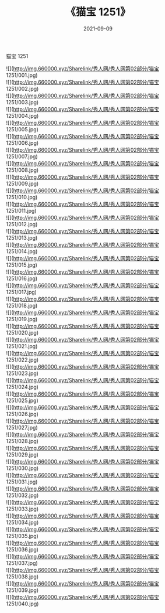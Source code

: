 ﻿---
layout: post
title:  《猫宝 1251》
date:   2021-09-09
img: http://img.660000.xyz/Sharelink/秀人网/秀人网第02部分/猫宝 1251/000.jpg
categories: [美女, 清纯, 唯美]
---

猫宝 1251

  ![](http://img.660000.xyz/Sharelink/秀人网/秀人网第02部分/猫宝 1251/001.jpg) <br> ![](http://img.660000.xyz/Sharelink/秀人网/秀人网第02部分/猫宝 1251/002.jpg) <br> ![](http://img.660000.xyz/Sharelink/秀人网/秀人网第02部分/猫宝 1251/003.jpg) <br> ![](http://img.660000.xyz/Sharelink/秀人网/秀人网第02部分/猫宝 1251/004.jpg) <br> ![](http://img.660000.xyz/Sharelink/秀人网/秀人网第02部分/猫宝 1251/005.jpg) <br> ![](http://img.660000.xyz/Sharelink/秀人网/秀人网第02部分/猫宝 1251/006.jpg) <br> ![](http://img.660000.xyz/Sharelink/秀人网/秀人网第02部分/猫宝 1251/007.jpg) <br> ![](http://img.660000.xyz/Sharelink/秀人网/秀人网第02部分/猫宝 1251/008.jpg) <br> ![](http://img.660000.xyz/Sharelink/秀人网/秀人网第02部分/猫宝 1251/009.jpg) <br> ![](http://img.660000.xyz/Sharelink/秀人网/秀人网第02部分/猫宝 1251/010.jpg) <br> ![](http://img.660000.xyz/Sharelink/秀人网/秀人网第02部分/猫宝 1251/011.jpg) <br> ![](http://img.660000.xyz/Sharelink/秀人网/秀人网第02部分/猫宝 1251/012.jpg) <br> ![](http://img.660000.xyz/Sharelink/秀人网/秀人网第02部分/猫宝 1251/013.jpg) <br> ![](http://img.660000.xyz/Sharelink/秀人网/秀人网第02部分/猫宝 1251/014.jpg) <br> ![](http://img.660000.xyz/Sharelink/秀人网/秀人网第02部分/猫宝 1251/015.jpg) <br> ![](http://img.660000.xyz/Sharelink/秀人网/秀人网第02部分/猫宝 1251/016.jpg) <br> ![](http://img.660000.xyz/Sharelink/秀人网/秀人网第02部分/猫宝 1251/017.jpg) <br> ![](http://img.660000.xyz/Sharelink/秀人网/秀人网第02部分/猫宝 1251/018.jpg) <br> ![](http://img.660000.xyz/Sharelink/秀人网/秀人网第02部分/猫宝 1251/019.jpg) <br> ![](http://img.660000.xyz/Sharelink/秀人网/秀人网第02部分/猫宝 1251/020.jpg) <br> ![](http://img.660000.xyz/Sharelink/秀人网/秀人网第02部分/猫宝 1251/021.jpg) <br> ![](http://img.660000.xyz/Sharelink/秀人网/秀人网第02部分/猫宝 1251/022.jpg) <br> ![](http://img.660000.xyz/Sharelink/秀人网/秀人网第02部分/猫宝 1251/023.jpg) <br> ![](http://img.660000.xyz/Sharelink/秀人网/秀人网第02部分/猫宝 1251/024.jpg) <br> ![](http://img.660000.xyz/Sharelink/秀人网/秀人网第02部分/猫宝 1251/025.jpg) <br> ![](http://img.660000.xyz/Sharelink/秀人网/秀人网第02部分/猫宝 1251/026.jpg) <br> ![](http://img.660000.xyz/Sharelink/秀人网/秀人网第02部分/猫宝 1251/027.jpg) <br> ![](http://img.660000.xyz/Sharelink/秀人网/秀人网第02部分/猫宝 1251/028.jpg) <br> ![](http://img.660000.xyz/Sharelink/秀人网/秀人网第02部分/猫宝 1251/029.jpg) <br> ![](http://img.660000.xyz/Sharelink/秀人网/秀人网第02部分/猫宝 1251/030.jpg) <br> ![](http://img.660000.xyz/Sharelink/秀人网/秀人网第02部分/猫宝 1251/031.jpg) <br> ![](http://img.660000.xyz/Sharelink/秀人网/秀人网第02部分/猫宝 1251/032.jpg) <br> ![](http://img.660000.xyz/Sharelink/秀人网/秀人网第02部分/猫宝 1251/033.jpg) <br> ![](http://img.660000.xyz/Sharelink/秀人网/秀人网第02部分/猫宝 1251/034.jpg) <br> ![](http://img.660000.xyz/Sharelink/秀人网/秀人网第02部分/猫宝 1251/035.jpg) <br> ![](http://img.660000.xyz/Sharelink/秀人网/秀人网第02部分/猫宝 1251/036.jpg) <br> ![](http://img.660000.xyz/Sharelink/秀人网/秀人网第02部分/猫宝 1251/037.jpg) <br> ![](http://img.660000.xyz/Sharelink/秀人网/秀人网第02部分/猫宝 1251/038.jpg) <br> ![](http://img.660000.xyz/Sharelink/秀人网/秀人网第02部分/猫宝 1251/039.jpg) <br> ![](http://img.660000.xyz/Sharelink/秀人网/秀人网第02部分/猫宝 1251/040.jpg) <br>